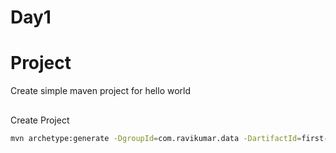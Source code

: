# Day1

# Project
Create simple maven project for hello world

##
Create Project

```bash
mvn archetype:generate -DgroupId=com.ravikumar.data -DartifactId=first-maven-app -DarchetypeArtifactId=maven-archetype-quickstart -DinteractiveMode=false
```